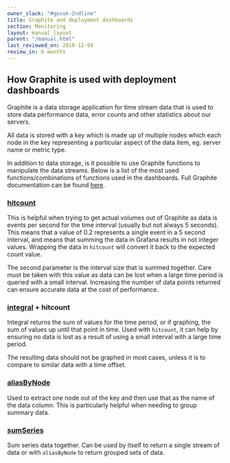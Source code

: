 ```yaml
---
owner_slack: "#govuk-2ndline"
title: Graphite and deployment dashboards
section: Monitoring
layout: manual_layout
parent: "/manual.html"
last_reviewed_on: 2018-12-04
review_in: 6 months
---
```


## How Graphite is used with deployment dashboards

Graphite is a data storage application for time stream data that is used to store data performance data, error counts and other statistics about our servers.

All data is stored with a key which is made up of multiple nodes which each node in the key representing a particular aspect of the data item, eg. server name or metric type.

In addition to data storage, is it possible to use Graphite functions to manipulate the data streams. Below is a list of the most used functions/combinations of functions used in the dashboards. Full Graphite documentation can be found [here](https://graphite.readthedocs.io/en/latest/).

### [hitcount](https://graphite.readthedocs.io/en/latest/functions.html#graphite.render.functions.hitcount)

This is helpful when trying to get actual volumes out of Graphite as data is events per second for the time interval (usually but not always 5 seconds). This means that a value of 0.2 represents a single event in a 5 second interval, and means that summing the data in Grafana results in not integer values. Wrapping the data in `hitcount` will convert it back to the expected count value.

The second parameter is the interval size that is summed together. Care must be taken with this value as data can be lost when a large time period is queried with a small interval. Increasing the number of data points returned can ensure accurate data at the cost of performance.

### [integral](https://graphite.readthedocs.io/en/latest/functions.html#graphite.render.functions.integral) + hitcount

Integral returns the sum of values for the time period, or if graphing, the sum of values up until that point in time. Used with `hitcount`, it can help by ensuring no data is lost as a result of using a small interval with a large time period.

The resulting data should not be graphed in most cases, unless it is to compare to similar data with a time offset.

### [aliasByNode](https://graphite.readthedocs.io/en/latest/functions.html#graphite.render.functions.aliasByNode)

Used to extract one node out of the key and then use that as the name of the data column. This is particularly helpful when needing to group summary data.

### [sumSeries](https://graphite.readthedocs.io/en/latest/functions.html#graphite.render.functions.sumSeries)

Sum series data together. Can be used by itself to return a single stream of data or with `aliasByNode` to return grouped sets of data.
